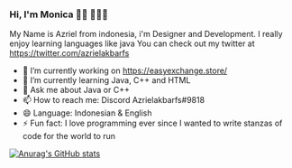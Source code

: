 ### Hi, I'm Monica 👋🏾 👩🏾‍💻

My Name is Azriel from indonesia, i'm Designer and Development. I really enjoy learning languages like java
You can check out my twitter at https://twitter.com/azrielakbarfs

- 🔭 I’m currently working on https://easyexchange.store/
- 🌱 I’m currently learning Java, C++ and HTML
- 💬 Ask me about Java or C++
- 📫 How to reach me: Discord Azrielakbarfs#9818
- 😄 Language: Indonesian & English
- ⚡ Fun fact: I love programming ever since I wanted to write stanzas of code for the world to run

[![Anurag's GitHub stats](https://github-readme-stats.vercel.app/api?username=azrielakbarfs)](https://github.com/anuraghazra/github-readme-stats)


